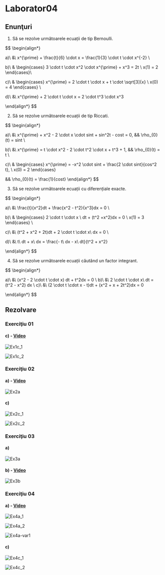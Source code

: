 # Laborator04

## Enunţuri

1. Să se rezolve următoarele ecuații de tip Bernoulli.

$$
\begin{align*}

a)\ &\ x^{\prime} + \frac{t}{6} \cdot x = \frac{1}{3} \cdot t \cdot x^{-2} \\

b)\ &
\begin{cases}
3 \cdot t \cdot x^2 \cdot x^{\prime} + x^3 = 2t \\
x(1) = 2
\end{cases}\\

c)\ &
\begin{cases}
x^{\prime} = 2 \cdot t \cdot x + t \cdot \sqrt[3]{x} \\
x(0) = 4
\end{cases} \\

d)\ &\ x^{\prime} + 2 \cdot t \cdot x = 2 \cdot t^3 \cdot x^3

\end{align*}
$$

2. Să se rezolve următoarele ecuații de tip Riccati.

$$
\begin{align*}

a)\ &\ x^{\prime} + x^2 - 2 \cdot x \cdot sint + sin^2t - cost = 0, && \rho_{0}(t) = sint \\

b)\ &\ x^{\prime} = t \cdot x^2 - 2 \cdot t^2 \cdot x + t^3 + 1, && \rho_{0}(t) = t \\

c)\ &
\begin{cases}
x^{\prime} = -x^2 \cdot sint + \frac{2 \cdot sint}{cos^2 t}, \\
x(0) = 2
\end{cases}

&& \rho_{0}(t) = \frac{1}{cost}
\end{align*}
$$

3. Să se rezolve următoarele ecuații cu diferențiale exacte. 

$$
\begin{align*}

a)\ &\ \frac{t}{x^2}dt + \frac{x^2 - t^2}{x^3}dx = 0 \\

b)\ &
\begin{cases}
2 \cdot t \cdot x \ dt + (t^2 +x^2)dx = 0 \\
x(1) = 3
\end{cases} \\

c)\ &\ (t^2 + x^2 + 2t)dt + 2 \cdot t \cdot x\ dx = 0 \\

d)\ &\ t\ dt + x\ dx = \frac{- t\ dx - x\ dt}{t^2 + x^2}

\end{align*}
$$

4. Să se rezolve următoarele ecuații căutând un factor integrant.

$$
\begin{align*}

a)\ &\ (x^2 - 2 \cdot t \cdot x) dt + t^2dx = 0 \\
b)\ &\ 2 \cdot t \cdot x\ dt = (t^2 - x^2) dx \\
c)\ &\ (2 \cdot t \cdot x - t)dt + (x^2 + x + 2t^2)dx = 0

\end{align*}
$$

## Rezolvare

### Exerciţiu 01

#### c) - [Video](./video/Ex1c.mp4)

![Ex1c_1](./img/Ex1c_1.png)

![Ex1c_2](./img/Ex1c_2.png)

### Exerciţiu 02

#### a) - [Video](./video/Ex2a.mp4)

![Ex2a](./img/Ex2a.png)

#### c)

![Ex2c_1](./img/Ex2c_1.png)

![Ex2c_2](./img/Ex2c_2.png)

### Exerciţiu 03

#### a)

![Ex3a](./img/Ex3a.png)

#### b) - [Video](./video/Ex3b.mp4)

![Ex3b](./img/Ex3b.png)

### Exerciţiu 04

#### a) - [Video](./video/Ex4a.mp4)

![Ex4a_1](./img/Ex4a_1.png)

![Ex4a_2](./img/Ex4a_2.png)

![Ex4a-var1](./img/Ex4a-var1.png)

#### c)

![Ex4c_1](./img/Ex4c_1.png)

![Ex4c_2](./img/Ex4c_2.png)

